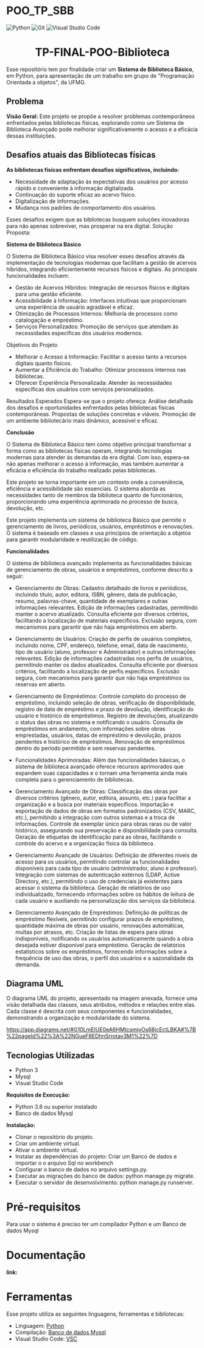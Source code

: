 # POO_TP_SBB

![Python](https://img.shields.io/pypi/pyversions/:packageName)
![Git](https://img.shields.io/badge/git-%23F05033.svg?style=for-the-badge&logo=git&logoColor=white)
 ![Visual Studio Code](https://img.shields.io/badge/Visual%20Studio%20Code-0078d7.svg?style=for-the-badge&logo=visual-studio-code&logoColor=white)
 <h1 align="center"> TP-FINAL-POO-Biblioteca </h1>
 
Esse repositório tem por finalidade criar um **Sistema de Biblioteca Básico**, em Python, para apresentação de um trabalho em grupo de "Programação Orientada a objetos", da UFMG.

## Problema
**Visão Geral:**
Este projeto se propõe a resolver problemas contemporâneos enfrentados pelas bibliotecas físicas, explorando como um Sistema de Biblioteca Avançado pode melhorar significativamente o acesso e a eficácia dessas instituições.

## Desafios atuais das Bibliotecas físicas
**As bibliotecas físicas enfrentam desafios significativos, incluindo:**
    
 * Necessidade de adaptação às expectativas dos usuários por acesso rápido e conveniente à informação digitalizada.  
 * Continuação do suporte eficaz ao acervo físico.  
 * Digitalização de informações.   
 * Mudança nos padrões de comportamento dos usuários.
    
Esses desafios exigem que as bibliotecas busquem soluções inovadoras para não apenas sobreviver, mas prosperar na era digital.
Solução Proposta: 

**Sistema de Biblioteca Básico**

O Sistema de Biblioteca Básico visa resolver esses desafios através da implementação de tecnologias modernas que facilitam a gestão de acervos híbridos, integrando eficientemente recursos físicos e digitais. As principais funcionalidades incluem:

* Gestão de Acervos Híbridos: Integração de recursos físicos e digitais para uma gestão eficiente.
* Acessibilidade à Informação: Interfaces intuitivas que proporcionam uma experiência de usuário agradável e eficaz.
* Otimização de Processos Internos: Melhoria de processos como catalogação e empréstimo.
* Serviços Personalizados: Promoção de serviços que atendam às necessidades específicas dos usuários modernos.

Objetivos do Projeto
* Melhorar o Acesso à Informação: Facilitar o acesso tanto a recursos digitais quanto físicos.
* Aumentar a Eficiência do Trabalho: Otimizar processos internos nas bibliotecas.
* Oferecer Experiência Personalizada: Atender às necessidades específicas dos usuários com serviços personalizados.

Resultados Esperados
Espera-se que o projeto ofereça:
    Análise detalhada dos desafios e oportunidades enfrentados pelas bibliotecas físicas contemporâneas.
    Propostas de soluções concretas e viáveis.
    Promoção de um ambiente bibliotecário mais dinâmico, acessível e eficaz.

**Conclusão**

O Sistema de Biblioteca Básico tem como objetivo principal transformar a forma como as bibliotecas físicas operam, integrando tecnologias modernas para atender às demandas da era digital. Com isso, espera-se não apenas melhorar o acesso à informação, mas também aumentar a eficácia e eficiência do trabalho realizado pelas bibliotecas.
  
  Este projeto se torna importante em um contexto onde a conveniência, eficiência e acessibilidade são essenciais. O sistema aborda as necessidades tanto de membros da biblioteca quanto de funcionários, proporcionando uma experiência aprimorada no processo de busca, devolução, etc. 

Este projeto implementa um sistema de biblioteca Básico que permite o gerenciamento de livros, periódicos, usuários, empréstimos e renovações. O sistema é baseado em classes e usa princípios de orientação a objetos para garantir modularidade e reutilização de código.

**Funcionalidades** 

O sistema de biblioteca avançado implementa as funcionalidades básicas de gerenciamento de obras, usuários e empréstimos, conforme descrito a seguir:

* Gerenciamento de Obras:
    Cadastro detalhado de livros e periódicos, incluindo título, autor, editora, ISBN, gênero, data de publicação, resumo, palavras-chave, quantidade de exemplares e outras informações relevantes.
    Edição de informações cadastradas, permitindo manter o acervo atualizado.
    Consulta eficiente por diversos critérios, facilitando a localização de materiais específicos.
    Exclusão segura, com mecanismos para garantir que não haja empréstimos em aberto.

* Gerenciamento de Usuários:
    Criação de perfis de usuários completos, incluindo nome, CPF, endereço, telefone, email, data de nascimento, tipo de usuário (aluno, professor e Administrador) e outras informações relevantes.
    Edição de informações cadastradas nos perfis de usuários, permitindo manter os dados atualizados.
    Consulta eficiente por diversos critérios, facilitando a localização de perfis específicos.
    Exclusão segura, com mecanismos para garantir que não haja empréstimos ou reservas em aberto.

* Gerenciamento de Empréstimos:
    Controle completo do processo de empréstimo, incluindo seleção de obras, verificação de disponibilidade, registro de data de empréstimo e prazo de devolução, identificação do usuário e histórico de empréstimos.
    Registro de devoluções, atualizando o status das obras no sistema e notificando o usuário.
    Consulta de empréstimos em andamento, com informações sobre obras emprestadas, usuários, datas de empréstimo e devolução, prazos pendentes e histórico de empréstimos.
    Renovação de empréstimos dentro do período permitido e sem reservas pendentes.

* Funcionalidades Aprimoradas:
Além das funcionalidades básicas, o sistema de biblioteca avançado oferece recursos aprimorados que expandem suas capacidades e o tornam uma ferramenta ainda mais completa para o gerenciamento de bibliotecas.

* Gerenciamento Avançado de Obras:
    Classificação das obras por diversos critérios (gênero, autor, editora, assunto, etc.) para facilitar a organização e a busca por materiais específicos.
    Importação e exportação de dados de obras em formatos padronizados (CSV, MARC, etc.), permitindo a integração com outros sistemas e a troca de informações.
    Controle de exemplar único para obras raras ou de valor histórico, assegurando sua preservação e disponibilidade para consulta.
    Geração de etiquetas de identificação para as obras, facilitando o controle do acervo e a organização física da biblioteca.

* Gerenciamento Avançado de Usuários:
    Definição de diferentes níveis de acesso para os usuários, permitindo controlar as funcionalidades disponíveis para cada tipo de usuário (administrador, aluno e professor).
    Integração com sistemas de autenticação externos (LDAP, Active Directory, etc.), permitindo o uso de credenciais já existentes para acessar o sistema da biblioteca.
    Geração de relatórios de uso individualizado, fornecendo informações sobre os hábitos de leitura de cada usuário e auxiliando na personalização dos serviços da biblioteca.

* Gerenciamento Avançado de Empréstimos:
    Definição de políticas de empréstimo flexíveis, permitindo configurar prazos de empréstimo, quantidade máxima de obras por usuário, renovações automáticas, multas por atrasos, etc.
    Criação de listas de espera para obras indisponíveis, notificando os usuários automaticamente quando a obra desejada estiver disponível para empréstimo.
    Geração de relatórios estatísticos sobre os empréstimos, fornecendo informações sobre a frequência de uso das obras, o perfil dos usuários e a sazonalidade da demanda.
    
## Diagrama UML
O diagrama UML do projeto, apresentado na imagem anexada, fornece uma visão detalhada das classes, seus atributos, métodos e relações entre elas. Cada classe é descrita com seus componentes e funcionalidades, demonstrando a organização e modularidade do sistema.

https://app.diagrams.net/#G10LmEIUE0eA6HMtcsmjvOs68jcEctLBKA#%7B%22pageId%22%3A%22NGueF8EDhnSrrotay3M1%22%7D 

## Tecnologias Utilizadas

 * Python 3
 * Mysql
 * Visual Studio Code

**Requisitos de Execução:**
  
 * Python 3.8 ou superior instalado
 * Banco de dados Mysql

**Instalação:**
  
  * Clonar o repositório do projeto.
  * Criar um ambiente virtual.
  * Ativar o ambiente virtual.
  * Instalar as dependências do projeto: Criar um Banco de dados e importar o o arquivo Sql no workbench 
  * Configurar o banco de dados no arquivo settings.py. 
  * Executar as migrações do banco de dados: python manage.py migrate.  
  * Executar o servidor de desenvolvimento: python manage.py runserver.

# Pré-requisitos

Para usar o sistema é preciso ter um compilador Python e um Banco de dados Mysql

# Documentação
**link:**

# Ferramentas
Esse projeto utiliza as seguintes linguagens, ferramentas e bibliotecas:
   * Linguagem: [Python](https://www.python.org/downloads/)
   * Compilação: [Banco de dados Mysql](https://www.mysql.com/why-mysql/white-papers/10-principais-motivos-para-usar-o-mysql-como-um-banco-de-dados-incorporado/)
   * Visual Studio Code: [VSC](https://www.google.com/url?sa=t&source=web&rct=j&opi=89978449&url=https://code.visualstudio.com/&ved=2ahUKEwju2anDuu2GAxWluZUCHdeLBUMQFnoECBQQAQ&usg=AOvVaw15O90sm1ios8AUpw56hCml)

